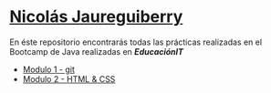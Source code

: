 <h1><u>Nicola&#769s Jaureguiberry</u></h1>

<p>En &eacuteste repositorio encontrara&#769s todas las pra&#769cticas realizadas en el Bootcamp de Java realizadas en <b><em>EducaciónIT</em></b></p>

<ul>
    <li><a href="https://github.com/NJaureguiberry/Bootcamp-njaureguiberry/tree/M1-Git/M1">Modulo 1 - git</a></li>
    <li><a href="https://github.com/NJaureguiberry/Bootcamp-njaureguiberry/tree/M2-HTML">Modulo 2 - HTML & CSS</a></li>    
</ul>

